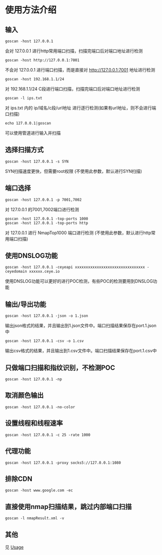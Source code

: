 # 使用方法介绍

## 输入

```shell    
goscan -host 127.0.0.1
```
会对 127.0.0.1 进行http常用端口扫描，扫描完端口后对端口地址进行检测

```shell    
goscan -host http://127.0.0.1:7001
```
不会对 127.0.0.1 进行端口扫描，而是直接对 http://127.0.0.1:7001 地址进行检测

```shell    
goscan -host 192.168.1.1/24
```
对 192.168.1.1/24 C段进行端口扫描，扫描完端口后对端口地址进行检测

```shell    
goscan -l ips.txt
```
对 ips.txt 内的 ip/域名/c段/url地址 进行逐行检测(如果有url地址，则不会进行端口扫描)


```shell    
echo 127.0.0.1|goscan
```
可以使用管道进行输入并扫描

## 选择扫描方式

```shell    
goscan -host 127.0.0.1 -s SYN
```
SYN扫描速度更快，但需要root权限 (不使用此参数，默认进行SYN扫描)


## 端口选择

```shell    
goscan -host 127.0.0.1 -p 7001,7002
```
对 127.0.0.1 的7001,7002端口进行检测

```shell    
goscan -host 127.0.0.1 -top-ports 1000
goscan -host 127.0.0.1 -top-ports http
```
对 127.0.0.1 进行 NmapTop1000 端口进行检测 (不使用此参数，默认进行http常用端口扫描)




## 使用DNSLOG功能

```shell    
goscan -host 127.0.0.1 -ceyeapi xxxxxxxxxxxxxxxxxxxxxxxxxxxxxxxx -ceyedomain xxxxxx.ceye.io
```
使用DNSLOG功能可以更好的进行POC检测，有些POC的检测要用到DNSLOG功能

## 输出/导出功能

```shell    
goscan -host 127.0.0.1 -json -o 1.json
```
输出json格式的结果，并且输出到1.json文件中。端口扫描结果保存在port.1.json中


```shell    
goscan -host 127.0.0.1 -csv -o 1.csv
```
输出csv格式的结果，并且输出到1.csv文件中。端口扫描结果保存在port.1.csv中


## 只做端口扫描和指纹识别，不检测POC

```shell
goscan -host 127.0.0.1 -np
```

## 取消颜色输出

```shell    
goscan -host 127.0.0.1 -no-color
```

## 设置线程和线程速率

```shell    
goscan -host 127.0.0.1 -c 25 -rate 1000
```

## 代理功能

```shell    
goscan -host 127.0.0.1 -proxy socks5://127.0.0.1:1080
```

## 排除CDN

```shell    
goscan -host www.google.com -ec
```

##  直接使用nmap扫描结果，跳过内部端口扫描

```shell    
goscan -l nmapResult.xml -v
```

## 其他

见 [Usage](/static/usage.md)